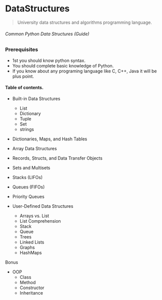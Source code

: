 # DataStructures
> University data structures and algorithms programming language.

###### Common Python Data Structures (Guide)

### Prerequisites
- 1st you should know python syntax.
- You should complete basic knowledge of Python.
- If you know about any programing language like C, C++, Java it will be plus point.

#### Table of contents.
- Built-in Data Structures
  - List
  - Dictionary
  - Tuple
  - Set
  - strings

- Dictionaries, Maps, and Hash Tables
- Array Data Structures
- Records, Structs, and Data Transfer Objects
- Sets and Multisets
- Stacks (LIFOs)
- Queues (FIFOs)
- Priority Queues

- User-Defined Data Structures
  - Arrays vs. List
  - List Comprehension
  - Stack
  - Queue
  - Trees
  - Linked Lists
  - Graphs
  - HashMaps
 
 Bonus
 - OOP
   - Class
   - Method
   - Constructor
   - Inheritance 